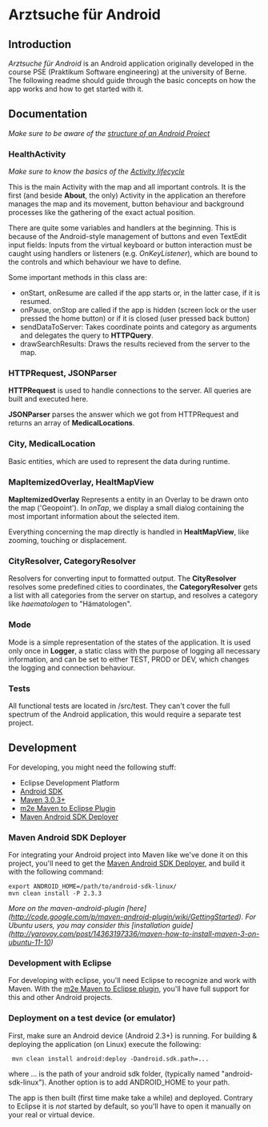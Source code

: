 # Arztsuche für Android

## Introduction
*Arztsuche für Android* is an Android application originally developed in the course PSE (Praktikum Software engineering) at the university of Berne. The following readme should guide through the basic concepts on how the app works and how to get started with it.

## Documentation
*Make sure to be aware of the [structure of an Android Project](http://sudarmuthu.com/blog/the-structure-of-an-android-project)*

### HealthActivity ###
*Make sure to know the basics of the [Activity lifecycle](http://developer.android.com/guide/topics/fundamentals/activities.html)*

This is the main Activity with the map and all important controls. It is the first (and beside **About**, the only) Activity in the application an therefore manages the map and its movement, button behaviour and background processes like the gathering of the exact actual position.

There are quite some variables and handlers at the beginning. This is because of the Android-style management of buttons and even TextEdit input fields: Inputs from the virtual keyboard or button interaction must be caught using handlers or listeners (e.g. *OnKeyListener*), which are bound to the controls and which behaviour we have to define.

Some important methods in this class are:

*   onStart, onResume are called if the app starts or, in the latter case, if it is resumed.
*   onPause, onStop are called if the app is hidden (screen lock or the user pressed the home button) or if it is closed (user pressed back button)
*   sendDataToServer: Takes coordinate points and category as arguments and delegates the query to **HTTPQuery**.
*   drawSearchResults: Draws the results recieved from the server to the map.

### HTTPRequest, JSONParser ###
**HTTPRequest** is used to handle connections to the server. All queries are built and executed here.

**JSONParser** parses the answer which we got from HTTPRequest and returns an array of **MedicalLocations**.

### City, MedicalLocation ###
Basic entities, which are used to represent the data during runtime.

### MapItemizedOverlay, HealtMapView ###
**MapItemizedOverlay** Represents a entity in an Overlay to be drawn onto the map ('Geopoint'). In *onTap*, we display a small dialog containing the most important information about the selected item.

Everything concerning the map directly is handled in **HealtMapView**, like zooming, touching or displacement.

### CityResolver, CategoryResolver ###
Resolvers for converting input to formatted output. The **CityResolver** resolves some predefined cities to coordinates, the **CategoryResolver** gets a list with all categories from the server on startup, and resolves a category like *haematologen* to "Hämatologen".

### Mode ###
Mode is a simple representation of the states of the application. It is used only once in **Logger**, a static class with the purpose of logging all necessary information, and can be set to either TEST, PROD or DEV, which changes the logging and connection behaviour.

### Tests ###
All functional tests are located in /src/test. They can't cover the full spectrum of the Android application, this would require a separate test project.

## Development

For developing, you might need the following stuff:

*   Eclipse Development Platform
*   [Android SDK](http://developer.android.com/sdk/index.html)
*   [Maven 3.0.3+](http://maven.apache.org/)
*   [m2e Maven to Eclipse Plugin](http://rgladwell.github.com/m2e-android/)
*   [Maven Android SDK Deployer](https://github.com/mosabua/maven-android-sdk-deployer/wiki)

### Maven Android SDK Deployer ###
For integrating your Android project into Maven like we've done it on this project, you'll need to get the [Maven Android SDK Deployer](https://github.com/mosabua/maven-android-sdk-deployer/wiki), and build it with the following command:

	export ANDROID_HOME=/path/to/android-sdk-linux/
	mvn clean install -P 2.3.3

*More on the maven-android-plugin [here] (http://code.google.com/p/maven-android-plugin/wiki/GettingStarted). For Ubuntu users, you may consider this [installation guide] (http://yarovoy.com/post/14363197336/maven-how-to-install-maven-3-on-ubuntu-11-10)*

### Development with Eclipse ###
For developing with eclipse, you'll need Eclipse to recognize and work with Maven.
With the [m2e Maven to Eclipse plugin](http://rgladwell.github.com/m2e-android/), you'll have full support for this and other Android projects.

### Deployment on a test device (or emulator) ###
First, make sure an Android device (Android 2.3+) is running.
For building & deploying the application (on Linux) execute the following:

     mvn clean install android:deploy -Dandroid.sdk.path=...

where ... is the path of your android sdk folder, (typically named "android-sdk-linux"). Another option is to add ANDROID_HOME to your path.

The app is then built (first time make take a while) and deployed.
Contrary to Eclipse it is *not* started by default, so you'll have to open it manually on your real or virtual device.

